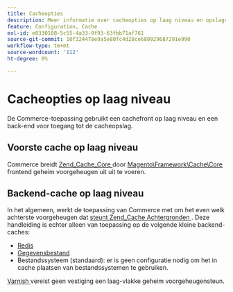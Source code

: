 ```yaml
---
title: Cacheopties
description: Meer informatie over cacheopties op laag niveau en opslagconfiguratie in Adobe Commerce. Ontdek frontend, backend, en opslagopstelling voor Redis en gegevensbestanden.
feature: Configuration, Cache
exl-id: e0330108-5c55-4a33-9f93-63fbb71af761
source-git-commit: 10f324478e9a5e80fc4d28ce680929687291e990
workflow-type: tm+mt
source-wordcount: '112'
ht-degree: 0%

---
```


# Cacheopties op laag niveau

De Commerce-toepassing gebruikt een cachefront op laag niveau en een back-end voor toegang tot de cacheopslag.

## Voorste cache op laag niveau

Commerce breidt [ Zend_Cache_Core ](https://framework.zend.com/manual/1.12/en/zend.cache.frontends.html) door [ Magento\Framework\Cache\Core ](https://github.com/magento/magento2/blob/2.4/lib/internal/Magento/Framework/Cache/Core.php) frontend geheim voorgeheugen uit uit te voeren.

## Backend-cache op laag niveau

In het algemeen, werkt de toepassing van Commerce met om het even welk achterste voorgeheugen dat [ steunt Zend_Cache Achtergronden ](https://framework.zend.com/manual/1.12/en/zend.cache.backends.html). Deze handleiding is echter alleen van toepassing op de volgende kleine backend-caches:

- [Redis](config-redis.md)
- [ Gegevensbestand ](https://developer.adobe.com/commerce/php/development/cache/partial/database-caching/)
- Bestandssysteem (standaard): er is geen configuratie nodig om het in cache plaatsen van bestandssystemen te gebruiken.

[ Varnish ](config-varnish.md) vereist geen vestiging een laag-vlakke geheim voorgeheugensteun.
